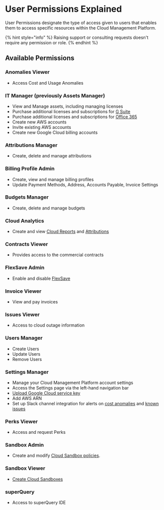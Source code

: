 # User Permissions Explained

User Permissions designate the type of access given to users that enables them to access specific resources within the Cloud Management Platform.

{% hint style="info" %}
Raising support or consulting requests doesn't require any permission or role.
{% endhint %}

## Available Permissions

### Anomalies Viewer

* Access Cost and Usage Anomalies

### IT Manager (previously Assets Manager)

* View and Manage assets, including managing licenses
* Purchase additional licenses and subscriptions for [G Suite](../g-suite-and-workspace/purchasing-g-suite-licenses.md)
* Purchase additional licenses and subscriptions for [Office 365](../microsoft-office-365/purchasing-office-365-licenses.md)
* Create new AWS accounts
* Invite existing AWS accounts
* Create new Google Cloud billing accounts

### Attributions Manager

* Create, delete and manage attributions

### Billing Profile Admin

* Create, view and manage billing profiles
* Update Payment Methods, Address, Accounts Payable, Invoice Settings

### Budgets Manager

* Create, delete and manage budgets

### Cloud Analytics

* Create and view [Cloud Reports](../cloud-analytics/create-cloud-report/) and [Attributions](../cloud-analytics/attributing-cloud-spend.md)

### Contracts Viewer

* Provides access to the commercial contracts

### FlexSave Admin

* Enable and disable [FlexSave](../flexsave/overview.md)

### Invoice Viewer

* View and pay invoices

### Issues Viewer

* Access to cloud outage information

### Users Manager

* Create Users
* Update Users
* Remove Users

### Settings Manager

* Manage your Cloud Management Platform account settings
* Access the Settings page via the left-hand navigation bar
* [Upload Google Cloud service key](../google-cloud/connect-google-cloud-service-account.md)
* Add AWS ARN
* Set up Slack channel integration for alerts on [cost anomalies](../anomaly-detection/cloud-anomalies.md) and [known issues](../services/consulting-support/cloud-incidents.md)

### Perks Viewer

* Access and request Perks

### Sandbox Admin

* Create and modify [Cloud Sandbox policies](../cloud-sandbox-management/configuring-a-policy-for-sandbox-accounts.md).

### Sandbox Viewer

* [Create Cloud Sandboxes](../cloud-sandbox-management/create-gcp-sandbox-accounts.md)

### superQuery

* Access to superQuery IDE
